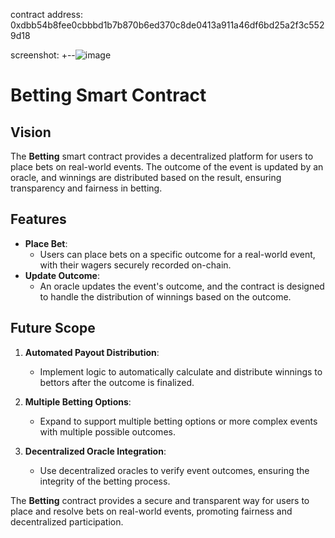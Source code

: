 contract address: 0xdbb54b8fee0cbbbd1b7b870b6ed370c8de0413a911a46df6bd25a2f3c5529d18

screenshot: +--![image](https://github.com/user-attachments/assets/2b3a29e1-859b-41bb-b330-c333ddce82c8)


# Betting Smart Contract

## Vision

The **Betting** smart contract provides a decentralized platform for users to place bets on real-world events. The outcome of the event is updated by an oracle, and winnings are distributed based on the result, ensuring transparency and fairness in betting.

## Features

- **Place Bet**:
  - Users can place bets on a specific outcome for a real-world event, with their wagers securely recorded on-chain.
- **Update Outcome**:
  - An oracle updates the event's outcome, and the contract is designed to handle the distribution of winnings based on the outcome.

## Future Scope

1. **Automated Payout Distribution**:

   - Implement logic to automatically calculate and distribute winnings to bettors after the outcome is finalized.

2. **Multiple Betting Options**:

   - Expand to support multiple betting options or more complex events with multiple possible outcomes.

3. **Decentralized Oracle Integration**:
   - Use decentralized oracles to verify event outcomes, ensuring the integrity of the betting process.

The **Betting** contract provides a secure and transparent way for users to place and resolve bets on real-world events, promoting fairness and decentralized participation.
